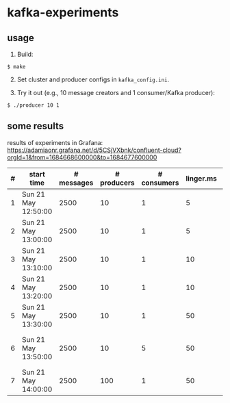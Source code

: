 # kafka-experiments

## usage

1. Build:
```
$ make
```

2. Set cluster and producer configs in `kafka_config.ini`.

3. Try it out (e.g., 10 message creators and 1 consumer/Kafka producer):
```
$ ./producer 10 1
```

## some results

results of experiments in Grafana: https://adamiaonr.grafana.net/d/5CSjVXbnk/confluent-cloud?orgId=1&from=1684668600000&to=1684677600000

| # | start time | # messages | # producers | # consumers | linger.ms | batch.size | compression.type | errors |
|---|---|---|---|---|---|---|---|---|
| 1 | Sun 21 May 12:50:00 | 2500 | 10 | 1 | 5 | 16384 | none | - |
| 2 | Sun 21 May 13:00:00 | 2500 | 10 | 1 | 5 | 81920 | none | - |
| 3 | Sun 21 May 13:10:00 | 2500 | 10 | 1 | 10 | 81920 | none | - |
| 4 | Sun 21 May 13:20:00 | 2500 | 10 | 1 | 10 | 81920 | zstd | - |
| 5 | Sun 21 May 13:30:00 | 2500 | 10 | 1 | 50 | 163840 | zstd | - |
| 6 | Sun 21 May 13:50:00 | 2500 | 10 | 5 | 50 | 163840 | zstd | connect error on producer #5 |
| 7 | Sun 21 May 14:00:00 | 2500 | 100 | 1 | 50 | 163840 | zstd | - |
